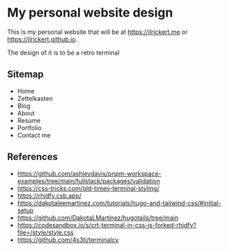 # My personal website design

This is my personal website that will be at https://jlrickert.me or https://jlrickert.github.io.

The design of it is to be a retro terminal

## Sitemap

- Home
- Zettelkasten
- Blog
- About
- Resume
- Portfolio
- Contact me

## References

- https://github.com/ashleydavis/pnpm-workspace-examples/tree/main/fullstack/packages/validation
- https://css-tricks.com/old-timey-terminal-styling/
- https://rhjdfv.csb.app/
- https://dakotaleemartinez.com/tutorials/hugo-and-tailwind-css/#initial-setup
- https://github.com/DakotaLMartinez/hugotails/tree/main
- https://codesandbox.io/s/crt-terminal-in-css-js-forked-rhjdfv?file=/style/style.css
- https://github.com/4s3ti/terminalcv
